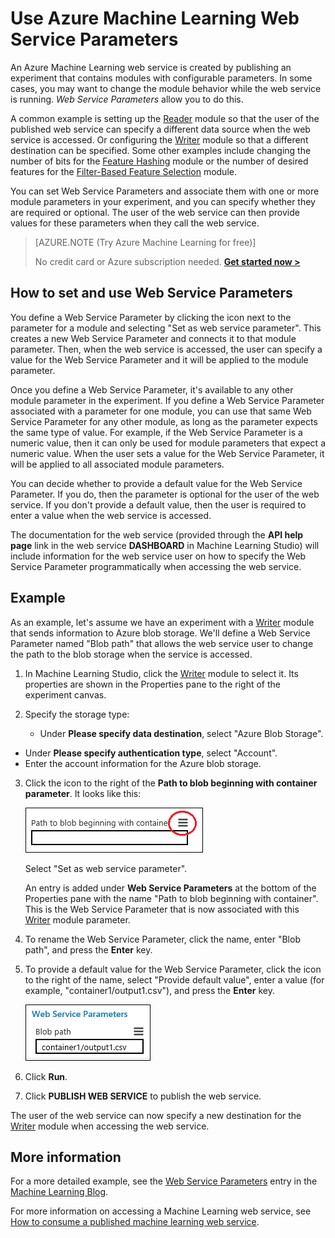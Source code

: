 <properties 
    pageTitle="Use Azure Machine Learning Web Service Parameters | Microsoft Azure" 
    description="How to use Azure Machine Learning Web Service Parameters to modify the behavior of your model when the web service is accessed." 
    services="machine-learning" 
    documentationCenter="" 
    authors="raymondlaghaeian" 
    manager="paulettm" 
    editor="cgronlun"/>

<tags 
    ms.service="machine-learning" 
    ms.workload="data-services" 
    ms.tgt_pltfrm="na" 
    ms.devlang="na" 
    ms.topic="article" 
    ms.date="09/04/2015" 
    ms.author="raymondl;garye"/>

# Use Azure Machine Learning Web Service Parameters
An Azure Machine Learning web service is created by publishing an experiment that contains modules with configurable parameters. In some cases, you may want to change the module behavior while the web service is running. *Web Service Parameters* allow you to do this. 

A common example is setting up the [Reader](https://msdn.microsoft.com/library/azure/4e1b0fe6-aded-4b3f-a36f-39b8862b9004/) module so that the user of the published web service can specify a different data source when the web service is accessed. Or configuring the [Writer](https://msdn.microsoft.com/library/azure/7a391181-b6a7-4ad4-b82d-e419c0d6522c/) module so that a different destination can be specified. Some other examples include changing the number of bits for the [Feature Hashing](https://msdn.microsoft.com/library/azure/c9a82660-2d9c-411d-8122-4d9e0b3ce92a/) module or the number of desired features for the [Filter-Based Feature Selection](https://msdn.microsoft.com/library/azure/918b356b-045c-412b-aa12-94a1d2dad90f/) module. 

You can set Web Service Parameters and associate them with one or more module parameters in your experiment, and you can specify whether they are required or optional. The user of the web service can then provide values for these parameters when they call the web service. 

>[AZURE.NOTE (Try Azure Machine Learning for free)]
>
>No credit card or Azure subscription needed. <a href="https://studio.azureml.net/?selectAccess=true&o=2" target="_blank">**Get started now >**</a>


## How to set and use Web Service Parameters
You define a Web Service Parameter by clicking the icon next to the parameter for a module and selecting "Set as web service parameter". This creates a new Web Service Parameter and connects it to that module parameter. Then, when the web service is accessed, the user can specify a value for the Web Service Parameter and it will be applied to the module parameter.

Once you define a Web Service Parameter, it's available to any other module parameter in the experiment. If you define a Web Service Parameter associated with a parameter for one module, you can use that same Web Service Parameter for any other module, as long as the parameter expects the same type of value. For example, if the Web Service Parameter is a numeric value, then it can only be used for module parameters that expect a numeric value. When the user sets a value for the Web Service Parameter, it will be applied to all associated module parameters.

You can decide whether to provide a default value for the Web Service Parameter. If you do, then the parameter is optional for the user of the web service. If you don't provide a default value, then the user is required to enter a value when the web service is accessed.

The documentation for the web service (provided through the **API help page** link in the web service **DASHBOARD** in Machine Learning Studio) will include information for the web service user on how to specify the Web Service Parameter programmatically when accessing the web service.

## Example
As an example, let's assume we have an experiment with a [Writer](https://msdn.microsoft.com/library/azure/7a391181-b6a7-4ad4-b82d-e419c0d6522c/) module that sends information to Azure blob storage. We'll define a Web Service Parameter named "Blob path" that allows the web service user to change the path to the blob storage when the service is accessed.

1. In Machine Learning Studio, click the [Writer](https://msdn.microsoft.com/library/azure/7a391181-b6a7-4ad4-b82d-e419c0d6522c/) module to select it. Its properties are shown in the Properties pane to the right of the experiment canvas.

2. Specify the storage type:

   * Under **Please specify data destination**, select "Azure Blob Storage".
* Under **Please specify authentication type**, select "Account".
* Enter the account information for the Azure blob storage.   <p />


3. Click the icon to the right of the **Path to blob beginning with container parameter**. It looks like this:

   ![Web Service Parameter icon][icon]

   Select "Set as web service parameter".

   An entry is added under **Web Service Parameters** at the bottom of the Properties pane with the name "Path to blob beginning with container". This is the Web Service Parameter that is now associated with this [Writer](https://msdn.microsoft.com/library/azure/7a391181-b6a7-4ad4-b82d-e419c0d6522c/) module parameter.

4. To rename the Web Service Parameter, click the name, enter "Blob path", and press the **Enter** key. 

5. To provide a default value for the Web Service Parameter, click the icon to the right of the name, select "Provide default value", enter a value (for example, "container1/output1.csv"), and press the **Enter** key.

   ![Web Service Parameter][parameter]

6. Click **Run**. 

7. Click **PUBLISH WEB SERVICE** to publish the web service.


The user of the web service can now specify a new destination for the [Writer](https://msdn.microsoft.com/library/azure/7a391181-b6a7-4ad4-b82d-e419c0d6522c/) module when accessing the web service.

## More information
For a more detailed example, see the [Web Service Parameters](http://blogs.technet.com/b/machinelearning/archive/2014/11/25/azureml-web-service-parameters.aspx) entry in the [Machine Learning Blog](http://blogs.technet.com/b/machinelearning/archive/2014/11/25/azureml-web-service-parameters.aspx).

For more information on accessing a Machine Learning web service, see [How to consume a published machine learning web service](machine-learning-consume-web-services.md).

<!-- Images -->

[icon]: ./media/machine-learning-web-service-parameters/icon.png
[parameter]: ./media/machine-learning-web-service-parameters/parameter.png


<!-- Module References -->

[feature-hashing]: https://msdn.microsoft.com/library/azure/c9a82660-2d9c-411d-8122-4d9e0b3ce92a/
[filter-based-feature-selection]: https://msdn.microsoft.com/library/azure/918b356b-045c-412b-aa12-94a1d2dad90f/
[reader]: https://msdn.microsoft.com/library/azure/4e1b0fe6-aded-4b3f-a36f-39b8862b9004/
[writer]: https://msdn.microsoft.com/library/azure/7a391181-b6a7-4ad4-b82d-e419c0d6522c/

